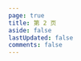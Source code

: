 ```yaml
---
page: true
title: 第 2 页
aside: false
lastUpdated: false
comments: false
---
```

<script setup>
import Page from "./.vitepress/theme/components/Page.vue";
import { useData } from "vitepress";
const { theme } = useData();
const posts = theme.value.posts.slice(14,28)
</script>
<Page :posts="posts" :pageCurrent="2" :pagesNum="3" />